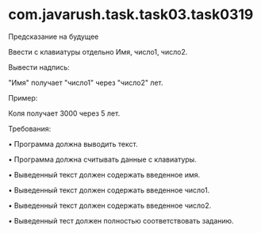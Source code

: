 # com.javarush.task.task03.task0319

Предсказание на будущее

Ввести с клавиатуры отдельно Имя, число1, число2.

Вывести надпись:

"Имя" получает "число1" через "число2" лет.

Пример:

Коля получает 3000 через 5 лет.


Требования:

•	Программа должна выводить текст.

•	Программа должна считывать данные с клавиатуры.

•	Выведенный текст должен содержать введенное имя.

•	Выведенный текст должен содержать введенное число1.

•	Выведенный текст должен содержать введенное число2.

•	Выведенный тест должен полностью соответствовать заданию.

